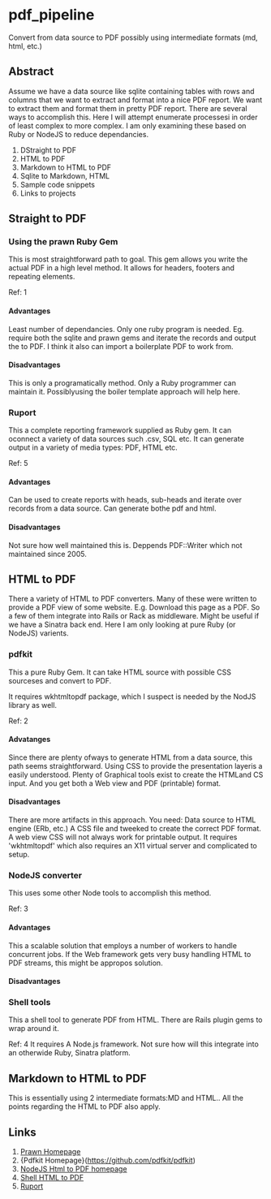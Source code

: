 # pdf_pipeline
Convert from data source to PDF possibly using intermediate formats (md, html, etc.)

## Abstract

Assume we have a data source like sqlite containing tables with rows and columns that we want to extract and format into a nice PDF report.
We want to extract them and format them in pretty PDF report.
There are several ways to accomplish this. Here I will attempt enumerate processesi
 in order of least complex to more complex.
I am only examining these based on Ruby or NodeJS to reduce 
dependancies.

1. DStraight to PDF
2. HTML to PDF
3. Markdown to HTML to PDF
4. Sqlite to Markdown, HTML
5. Sample code snippets
6. Links to projects
 

## Straight to PDF

### Using the prawn Ruby Gem

This is most straightforward path to goal. This gem allows you write the actual
PDF in a high level method. It allows for headers, footers and repeating elements.

Ref: 1

#### Advantages

Least number of dependancies. Only one ruby program is needed. Eg. require both the sqlite and prawn gems and
iterate the records and output the to PDF. I think it also can import a boilerplate
PDF to work from.

#### Disadvantages

 This is only a programatically method. Only a Ruby programmer can maintain it. Possiblyusing the boiler template approach will help here.


### Ruport

This a complete reporting framework supplied as Ruby gem. It can oconnect a variety of data sources such .csv, SQL etc. It can generate output in a variety of media types:
PDF, HTML etc.

Ref: 5


#### Advantages

Can be used to create reports with heads, sub-heads and iterate over records from a data source. Can generate bothe pdf and html.

#### Disadvantages

Not sure how well maintained this is. Deppends PDF::Writer which not
maintained since 2005.


## HTML to PDF

There a variety of HTML to PDF converters. Many of these were written to provide 
a PDF view of some website. E.g. Download this page as a PDF.
So a few of them integrate into Rails or Rack as middleware. Might be useful if we have a Sinatra back end.
Here I am only looking at pure Ruby (or NodeJS) varients.

### pdfkit

This a pure Ruby Gem. It can take HTML source with possible CSS sourceses and convert to PDF.


It requires wkhtmltopdf package, which I suspect is needed by the NodJS library as well.

Ref: 2

#### Advatanges

Since there are plenty ofways to generate HTML from a data source, this 
path seems straightforward. Using CSS to provide the presentation layeris a 
easily understood. Plenty of Graphical tools exist to create the HTMLand CS input.
And you get both a Web view and PDF (printable) format.

#### Disadvantages

There are more artifacts in this approach. You need: Data source to HTML engine (ERb, etc.)
A CSS file and tweeked to create the correct PDF format.  A web view CSS will not always work for printable output.
It requires 'wkhtmltopdf' which also requires an X11 virtual server and complicated to setup.

### NodeJS converter

This uses some other Node tools to accomplish this method.

Ref: 3

#### Advantages

This a scalable solution that employs a number of workers to handle concurrent jobs.
If the Web framework gets very busy handling HTML to PDF streams, this might be appropos solution.

#### Disadvantages


### Shell tools

This a shell tool to generate PDF from HTML. There are Rails plugin gems to wrap around it.


Ref: 4
It requires A Node.js framework. Not sure how will this integrate into an otherwide Ruby, Sinatra platform.

## Markdown to HTML to PDF

This is essentially using 2 intermediate formats:MD and HTML.. All the points regarding the HTML to PDF also apply.




## Links

1. [Prawn Homepage](http://prawnpdf.org/api-docs/2.0/)
2. {Pdfkit Homepage}(https://github.com/pdfkit/pdfkit)
3. [NodeJS Html to PDF homepage](https://www.npmjs.com/package/phantom-html-to-pdf)
4. [Shell HTML to PDF](http://wkhtmltopdf.org)
5. [Ruport](https://github.com/ruport/ruport)

